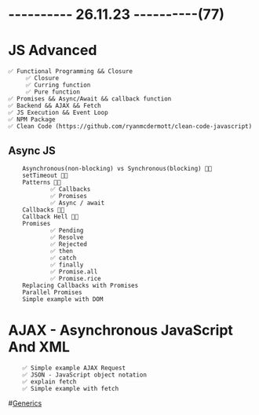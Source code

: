 # ---------- 26.11.23 ----------(77)

# JS Advanced

    ✅ Functional Programming && Closure
         ✅ Closure
         ✅ Curring function
         ✅ Pure function
    ✅ Promises && Async/Await && callback function
    ✅ Backend && AJAX && Fetch
    ✅ JS Execution && Event Loop
    ✅ NPM Package
    ✅ Clean Code (https://github.com/ryanmcdermott/clean-code-javascript)

## Async JS

        Asynchronous(non-blocking) vs Synchronous(blocking) 👍🏻
        setTimeout 👍🏻
        Patterns 👍🏻
                ✅ Callbacks
                ✅ Promises
                ✅ Async / await
        Callbacks 👍🏻
        Callback Hell 👍🏻
        Promises
                ✅ Pending
                ✅ Resolve
                ✅ Rejected
                ✅ then
                ✅ catch
                ✅ finally
                ✅ Promise.all
                ✅ Promise.rice
        Replacing Callbacks with Promises
        Parallel Promises
        Simple example with DOM

# AJAX - Asynchronous JavaScript And XML

        ✅ Simple example AJAX Request
        ✅ JSON - JavaScript object notation
        ✅ explain fetch
        ✅ Simple example with fetch

#[Generics](https://github.com/total-typescript/typescript-generics-workshop)
